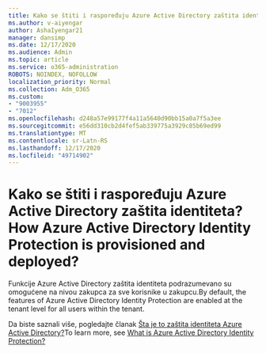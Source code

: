 ```yaml
---
title: Kako se štiti i raspoređuju Azure Active Directory zaštita identiteta
ms.author: v-aiyengar
author: AshaIyengar21
manager: dansimp
ms.date: 12/17/2020
ms.audience: Admin
ms.topic: article
ms.service: o365-administration
ROBOTS: NOINDEX, NOFOLLOW
localization_priority: Normal
ms.collection: Adm_O365
ms.custom:
- "9003955"
- "7012"
ms.openlocfilehash: d248a57e99177f4a11a5640d90bb15a0a7f5a3ee
ms.sourcegitcommit: e56dd310cb2d4fef5ab339775a3929c85b69ed99
ms.translationtype: MT
ms.contentlocale: sr-Latn-RS
ms.lasthandoff: 12/17/2020
ms.locfileid: "49714902"
---
```

# <a name="how-azure-active-directory-identity-protection-is-provisioned-and-deployed"></a><span data-ttu-id="c014d-102">Kako se štiti i raspoređuju Azure Active Directory zaštita identiteta?</span><span class="sxs-lookup"><span data-stu-id="c014d-102">How Azure Active Directory Identity Protection is provisioned and deployed?</span></span>

<span data-ttu-id="c014d-103">Funkcije Azure Active Directory zaštita identiteta podrazumevano su omogućene na nivou zakupca za sve korisnike u zakupcu.</span><span class="sxs-lookup"><span data-stu-id="c014d-103">By default, the features of Azure Active Directory Identity Protection are enabled at the tenant level for all users within the tenant.</span></span>

<span data-ttu-id="c014d-104">Da biste saznali više, pogledajte članak [Šta je to zaštita identiteta Azure Active Directory?](https://go.microsoft.com/fwlink/?linkid=2130395)</span><span class="sxs-lookup"><span data-stu-id="c014d-104">To learn more, see [What is Azure Active Directory Identity Protection?](https://go.microsoft.com/fwlink/?linkid=2130395)</span></span>